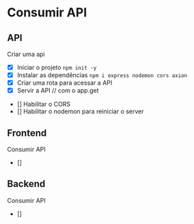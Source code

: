 #   Consumir API


##  API

Criar uma api
-  [x]  Iniciar o projeto `npm init -y`
-  [x]  Instalar as dependências `npm i express nodemon cors axion`
-  [x]  Criar uma rota para acessar a API
-  [x]  Servir a API   // com o app.get
-  []  Habilitar o CORS
-  []  Habilitar o nodemon para reiniciar o server

##  Frontend
Consumir API

-  []  

##  Backend
Consumir API

-  []  
